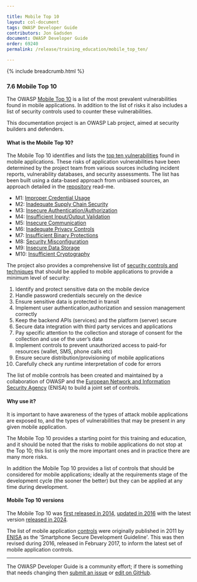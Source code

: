 ```yaml
---

title: Mobile Top 10
layout: col-document
tags: OWASP Developer Guide
contributors: Jon Gadsden
document: OWASP Developer Guide
order: 69240
permalink: /release/training_education/mobile_top_ten/

---
```


{% include breadcrumb.html %}

### 7.6 Mobile Top 10

The OWASP [Mobile Top 10][mobile10] is a list of the most prevalent vulnerabilities found in mobile applications.
In addition to the list of risks it also includes a list of security controls used to counter these vulnerabilities.

This documentation project is an OWASP Lab project, aimed at security builders and defenders.

#### What is the Mobile Top 10?

The Mobile Top 10 identifies and lists the [top ten vulnerabilities][mobile10-2023] found in mobile applications.
These risks of application vulnerabilities have been determined by the project team from various sources
including incident reports, vulnerability databases, and security assessments.
The list has been built using a data-based approach from unbiased sources,
an approach detailed in the [repository][mobile10repo] read-me.

* M1: [Improper Credential Usage][m01]
* M2: [Inadequate Supply Chain Security][m02]
* M3: [Insecure Authentication/Authorization][m03]
* M4: [Insufficient Input/Output Validation][m04]
* M5: [Insecure Communication][m05]
* M6: [Inadequate Privacy Controls][m06]
* M7: [Insufficient Binary Protections][m07]
* M8: [Security Misconfiguration][m08]
* M9: [Insecure Data Storage][m09]
* M10: [Insufficient Cryptography][m10]

The project also provides a comprehensive list of [security controls and techniques][mobile10controls]
that should be applied to mobile applications to provide a minimum level of security:

1. Identify and protect sensitive data on the mobile device
2. Handle password credentials securely on the device
3. Ensure sensitive data is protected in transit
4. Implement user authentication,authorization and session management correctly
5. Keep the backend APIs (services) and the platform (server) secure
6. Secure data integration with third party services and applications
7. Pay specific attention to the collection and storage of consent for the collection and use of the user’s data
8. Implement controls to prevent unauthorized access to paid-for resources (wallet, SMS, phone calls etc)
9. Ensure secure distribution/provisioning of mobile applications
10. Carefully check any runtime interpretation of code for errors

The list of mobile controls has been created and maintained by a collaboration of OWASP
and the [European Network and Information Security Agency][enisa] (ENISA) to build a joint set of controls.

#### Why use it?

It is important to have awareness of the types of attack mobile applications are exposed to,
and the types of vulnerabilities that may be present in any given mobile application.

The Mobile Top 10 provides a starting point for this training and education,
and it should be noted that the risks to mobile applications do not stop at the Top 10;
this list is only the more important ones and in practice there are many more risks.

In addition the Mobile Top 10 provides a list of controls that should be considered for mobile applications;
ideally at the requirements stage of the development cycle (the sooner the better)
but they can be applied at any time during development.

#### Mobile Top 10 versions

The Mobile Top 10 was [first released in 2014][mobile10-2014], [updated in 2016][mobile10-2016]
with the latest version [released in 2024][mobile10-2023].

The list of mobile application [controls][mobile10controls] were originally published in 2011 by [ENISA][enisa]
as the 'Smartphone Secure Development Guideline'.
This was then revised during 2016, released in February 2017, to inform the latest set of mobile application controls.

----

The OWASP Developer Guide is a community effort; if there is something that needs changing
then [submit an issue][issue0906] or [edit on GitHub][edit0906].

[edit0906]: https://github.com/OWASP/www-project-developer-guide/blob/main/draft/09-training-education/06-mobile-top-ten.md
[enisa]: https://www.enisa.europa.eu/
[issue0906]: https://github.com/OWASP/www-project-developer-guide/issues/new?labels=content&template=request.md&title=Update:%2009-training-education/06-mobile-top-ten
[m01]: https://owasp.org/www-project-mobile-top-10/2023-risks/m1-improper-credential-usage.html
[m02]: https://owasp.org/www-project-mobile-top-10/2023-risks/m2-inadequate-supply-chain-security.html
[m03]: https://owasp.org/www-project-mobile-top-10/2023-risks/m3-insecure-authentication-authorization.html
[m04]: https://owasp.org/www-project-mobile-top-10/2023-risks/m4-insufficient-input-output-validation.html
[m05]: https://owasp.org/www-project-mobile-top-10/2023-risks/m5-insecure-communication.html
[m06]: https://owasp.org/www-project-mobile-top-10/2023-risks/m6-inadequate-privacy-controls.html
[m07]: https://owasp.org/www-project-mobile-top-10/2023-risks/m7-insufficient-binary-protection.html
[m08]: https://owasp.org/www-project-mobile-top-10/2023-risks/m8-security-misconfiguration.html
[m09]: https://owasp.org/www-project-mobile-top-10/2023-risks/m9-insecure-data-storage.html
[m10]: https://owasp.org/www-project-mobile-top-10/2023-risks/m10-insufficient-cryptography.html
[mobile10]: https://owasp.org/www-project-mobile-top-10/
[mobile10-2014]: https://owasp.org/www-project-mobile-top-10/2014-risks/
[mobile10-2016]: https://owasp.org/www-project-mobile-top-10/2016-risks/
[mobile10-2023]: https://owasp.org/www-project-mobile-top-10/2023-risks/
[mobile10controls]: https://owasp.org/www-project-mobile-top-10/#div-controls
[mobile10repo]: https://github.com/OWASP/www-project-mobile-top-10/blob/master/README.md
